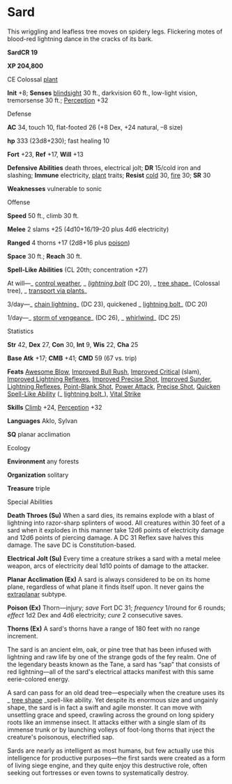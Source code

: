 # Sard

This wriggling and leafless tree moves on spidery legs. Flickering motes of blood-red lightning dance in the cracks of its bark.

**SardCR 19**

**XP 204,800**

CE Colossal [plant](monsters/creatureTypes.md#_plant)

**Init** +8; **Senses** [blindsight](monsters/universalMonsterRules.md#_blindsight) 30 ft., darkvision 60 ft., low-light vision, tremorsense 30 ft.; [Perception](additionalMonsters/../skills/perception.md#_perception) +32

Defense

**AC** 34, touch 10, flat-footed 26 (+8 Dex, +24 natural, –8 size)

**hp** 333 (23d8+230); fast healing 10

**Fort** +23, **Ref** +17, **Will** +13

**Defensive Abilities** death throes, electrical jolt; **DR** 15/cold iron and slashing; **Immune** electricity, [plant](monsters/creatureTypes.md#_plant) traits; **Resist** [cold](monsters/creatureTypes.md#_cold-subtype) 30, [fire](monsters/creatureTypes.md#_fire-subtype) 30; **SR** 30

**Weaknesses** vulnerable to sonic

Offense

**Speed** 50 ft., climb 30 ft.

**Melee** 2 slams +25 (4d10+16/19–20 plus 4d6 electricity)

**Ranged** 4 thorns +17 (2d8+16 plus [poison](monsters/universalMonsterRules.md#_poison-(ex-or-su)))

**Space** 30 ft.; **Reach** 30 ft.

**Spell-Like Abilities** (CL 20th; concentration +27)

At will—_ [control weather](additionalMonsters/../spells/controlWeather.md#_control-weather)_, _ [lightning bolt](additionalMonsters/../spells/lightningBolt.md#_lightning-bolt)_ (DC 20), _ [tree shape](additionalMonsters/../spells/treeShape.md#_tree-shape)_ (Colossal tree), _ [transport via plants](additionalMonsters/../spells/transportViaPlants.md#_transport-via-plants)_

3/day—_ [chain lightning](additionalMonsters/../spells/chainLightning.md#_chain-lightning)_ (DC 23), quickened _ [lightning bolt](additionalMonsters/../spells/lightningBolt.md#_lightning-bolt)_ (DC 20)

1/day—_ [storm of vengeance](additionalMonsters/../spells/stormOfVengeance.md#_storm-of-vengeance)_ (DC 26), _ [whirlwind](additionalMonsters/../spells/whirlwind.md#_whirlwind)_ (DC 25)

Statistics

**Str** 42, **Dex** 27, **Con** 30, **Int** 9, **Wis** 22, **Cha** 25

**Base Atk** +17; **CMB** +41; **CMD** 59 (67 vs. trip)

**Feats** [Awesome Blow](additionalMonsters/../monsters/monsterFeats.md#_awesome-blow), [Improved Bull Rush](additionalMonsters/../feats.md#_improved-bull-rush), [Improved Critical](additionalMonsters/../feats.md#_improved-critical) (slam), [Improved Lightning Reflexes](additionalMonsters/../feats.md#_improved-lightning-reflexes), [Improved Precise Shot](additionalMonsters/../feats.md#_improved-precise-shot), [Improved Sunder](additionalMonsters/../feats.md#_improved-sunder), [Lightning Reflexes](additionalMonsters/../feats.md#_lightning-reflexes), [Point-Blank Shot](additionalMonsters/../feats.md#_point-blank-shot), [Power Attack](additionalMonsters/../feats.md#_power-attack), [Precise Shot](additionalMonsters/../feats.md#_precise-shot), [Quicken Spell-Like Ability](additionalMonsters/../monsters/monsterFeats.md#_quicken-spell-like-ability) (_ [lightning bolt](additionalMonsters/../spells/lightningBolt.md#_lightning-bolt)_), [Vital Strike](additionalMonsters/../feats.md#_vital-strike)

**Skills** [Climb](additionalMonsters/../skills/climb.md#_climb) +24, [Perception](additionalMonsters/../skills/perception.md#_perception) +32

**Languages** Aklo, Sylvan

**SQ** planar acclimation

Ecology

**Environment** any forests

**Organization** solitary

**Treasure** triple

Special Abilities

**Death Throes (Su)** When a sard dies, its remains explode with a blast of lightning into razor-sharp splinters of wood. All creatures within 30 feet of a sard when it explodes in this manner take 12d6 points of electricity damage and 12d6 points of piercing damage. A DC 31 Reflex save halves this damage. The save DC is Constitution-based.

**Electrical Jolt (Su)** Every time a creature strikes a sard with a metal melee weapon, arcs of electricity deal 1d10 points of damage to the attacker.

**Planar Acclimation (Ex)** A sard is always considered to be on its home plane, regardless of what plane it finds itself upon. It never gains the [extraplanar](monsters/creatureTypes.md#_extraplanar-subtype) subtype.

**Poison (Ex)** Thorn—injury; _save_ Fort DC 31; _frequency_ 1/round for 6 rounds; _effect_ 1d2 Dex and 4d6 electricity; _cure_ 2 consecutive saves.

**Thorns (Ex)** A sard's thorns have a range of 180 feet with no range increment.

The sard is an ancient elm, oak, or pine tree that has been infused with lightning and raw life by one of the strange gods of the fey realm. One of the legendary beasts known as the Tane, a sard has “sap” that consists of red lightning—all of the sard's electrical attacks manifest with this same eerie-colored energy.

A sard can pass for an old dead tree—especially when the creature uses its _ [tree shape](additionalMonsters/../spells/treeShape.md#_tree-shape) _spell-like ability. Yet despite its enormous size and ungainly shape, the sard is in fact a swift and agile monster. It can move with unsettling grace and speed, crawling across the ground on long spidery roots like an immense insect. It attacks either with a single slam of its immense trunk or by launching volleys of foot-long thorns that inject the creature's poisonous, electrified sap.

Sards are nearly as intelligent as most humans, but few actually use this intelligence for productive purposes—the first sards were created as a form of living siege engine, and they quite enjoy this destructive role, often seeking out fortresses or even towns to systematically destroy.

